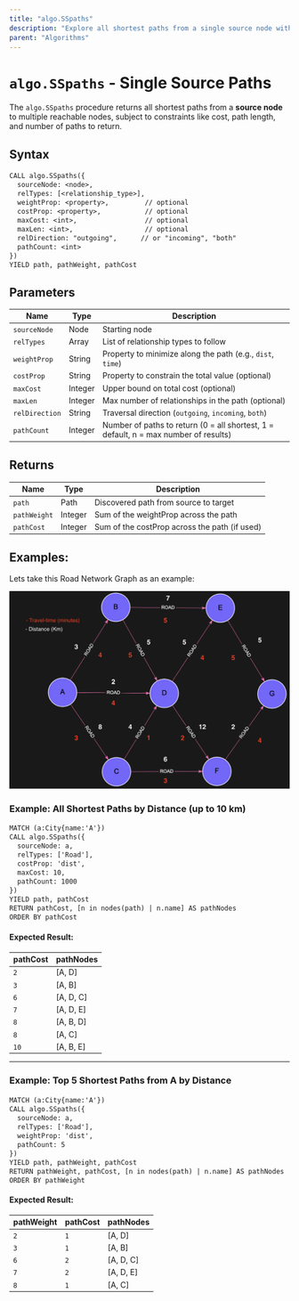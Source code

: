 ```yaml
---
title: "algo.SSpaths"
description: "Explore all shortest paths from a single source node with weight, cost, and length constraints."
parent: "Algorithms"
---
```


# `algo.SSpaths` - Single Source Paths

The `algo.SSpaths` procedure returns all shortest paths from a **source node** to multiple reachable nodes, subject to constraints like cost, path length, and number of paths to return.

## Syntax

```cypher
CALL algo.SSpaths({
  sourceNode: <node>,
  relTypes: [<relationship_type>],
  weightProp: <property>,         // optional
  costProp: <property>,           // optional
  maxCost: <int>,                 // optional
  maxLen: <int>,                  // optional
  relDirection: "outgoing",      // or "incoming", "both"
  pathCount: <int>
})
YIELD path, pathWeight, pathCost
```

## Parameters


| Name            | Type     | Description                                                                          |
|-----------------|----------|--------------------------------------------------------------------------------------|
| `sourceNode`    | Node     | Starting node                                                                        |
| `relTypes`      | Array    | List of relationship types to follow                                                 |
| `weightProp`    | String   | Property to minimize along the path (e.g., `dist`, `time`)                           |
| `costProp`      | String   | Property to constrain the total value (optional)                                     |
| `maxCost`       | Integer  | Upper bound on total cost (optional)                                                 |
| `maxLen`        | Integer  | Max number of relationships in the path (optional)                                   |
| `relDirection`  | String   | Traversal direction (`outgoing`, `incoming`, `both`)                                 |
| `pathCount`     | Integer  | Number of paths to return (0 = all shortest, 1 = default, n = max number of results) |

## Returns

| Name         | Type    | Description                                    |
|--------------|---------|------------------------------------------------|
| `path`       | Path    | Discovered path from source to target          |
| `pathWeight` | Integer | Sum of the weightProp across the path          |
| `pathCost`   | Integer | Sum of the costProp across the path (if used)  |


## Examples:
Lets take this Road Network Graph as an example:

![Road network](../images/road_network.png)


### Example: All Shortest Paths by Distance (up to 10 km)

```cypher
MATCH (a:City{name:'A'})
CALL algo.SSpaths({
  sourceNode: a,
  relTypes: ['Road'],
  costProp: 'dist',
  maxCost: 10,
  pathCount: 1000
})
YIELD path, pathCost
RETURN pathCost, [n in nodes(path) | n.name] AS pathNodes
ORDER BY pathCost
```

#### Expected Result:
| pathCost |  pathNodes |   
|----------| ---------- |
| `2`      |  [A, D]    | 
| `3`      |  [A, B]    | 
| `6`      |  [A, D, C] | 
| `7`      |  [A, D, E] | 
| `8`      |  [A, B, D] | 
| `8`      |  [A, C]    | 
| `10`     |  [A, B, E] | 

---

### Example: Top 5 Shortest Paths from A by Distance

```cypher
MATCH (a:City{name:'A'})
CALL algo.SSpaths({
  sourceNode: a,
  relTypes: ['Road'],
  weightProp: 'dist',
  pathCount: 5
})
YIELD path, pathWeight, pathCost
RETURN pathWeight, pathCost, [n in nodes(path) | n.name] AS pathNodes
ORDER BY pathWeight
```

#### Expected Result:
| pathWeight | pathCost |  pathNodes |   
| -----------|----------| ---------- |
| `2`        | `1`      |  [A, D]    | 
| `3`        | `1`      |  [A, B]    | 
| `6`        | `2`      |  [A, D, C] | 
| `7`        | `2`      |  [A, D, E] | 
| `8`        | `1`      |  [A, C]    | 

